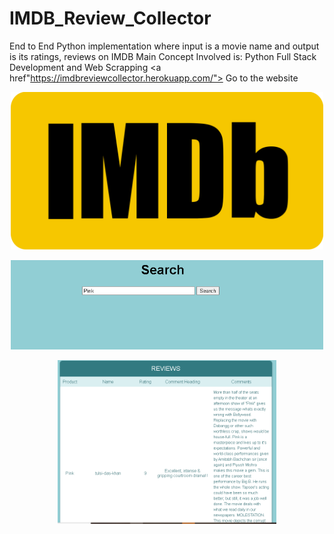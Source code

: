 # IMDB_Review_Collector
End to End Python implementation where input is a movie name and output is its ratings, reviews on IMDB
Main Concept Involved is: Python Full Stack Development and Web Scrapping
<a href"https://imdbreviewcollector.herokuapp.com/"> Go to the website</a>
<p align = "center">
  <img src = "imdb_logo.png" width="500" alt="accessibility text">
</p>
<p align = "center">
<img src="Capture1.PNG" width="500" alt="accessibility text">
</p>
<p align="center">
  <img src="Capture.PNG" width="350" title="hover text">
  
</p>

